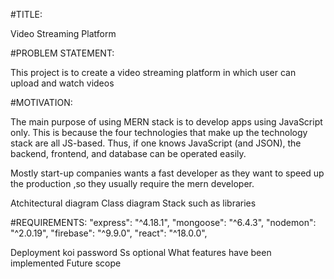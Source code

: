 #TITLE:

Video Streaming Platform

#PROBLEM STATEMENT:

This project is to create a video streaming platform in which user can upload and watch videos 


#MOTIVATION:

The main purpose of using MERN stack is to develop apps using JavaScript only. This is because the four technologies that make up the technology stack are all JS-based. Thus, if one knows JavaScript (and JSON), the backend, frontend, and database can be operated easily.

Mostly start-up companies wants a fast developer as they want to speed up the production ,so they usually require the mern developer.



Atchitectural diagram
Class diagram
Stack such as libraries

#REQUIREMENTS:
"express": "^4.18.1",
"mongoose": "^6.4.3",
"nodemon": "^2.0.19",
"firebase": "^9.9.0",
"react": "^18.0.0",



Deployment koi password
Ss optional
What features have been implemented 
Future scope
